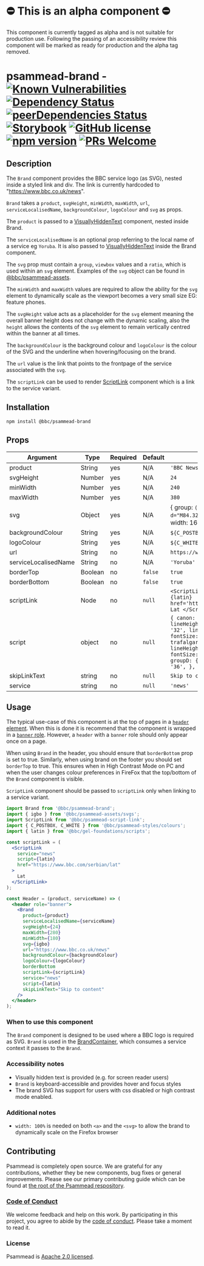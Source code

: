 # ⛔️ This is an alpha component ⛔️

This component is currently tagged as alpha and is not suitable for production use. Following the passing of an accessibility review this component will be marked as ready for production and the alpha tag removed.

# psammead-brand - [![Known Vulnerabilities](https://snyk.io/test/github/bbc/psammead/badge.svg?targetFile=packages%2Fcomponents%2Fpsammead-brand%2Fpackage.json)](https://snyk.io/test/github/bbc/psammead?targetFile=packages%2Fcomponents%2Fpsammead-brand%2Fpackage.json) [![Dependency Status](https://david-dm.org/bbc/psammead.svg?path=packages/components/psammead-brand)](https://david-dm.org/bbc/psammead?path=packages/components/psammead-brand) [![peerDependencies Status](https://david-dm.org/bbc/psammead/peer-status.svg?path=packages/components/psammead-brand)](https://david-dm.org/bbc/psammead?path=packages/components/psammead-brand&type=peer) [![Storybook](https://raw.githubusercontent.com/storybooks/brand/master/badge/badge-storybook.svg?sanitize=true)](https://bbc.github.io/psammead/?path=/story/brand--default) [![GitHub license](https://img.shields.io/badge/license-Apache%202.0-blue.svg)](https://github.com/bbc/psammead/blob/latest/LICENSE) [![npm version](https://img.shields.io/npm/v/@bbc/psammead-brand.svg)](https://www.npmjs.com/package/@bbc/psammead-brand) [![PRs Welcome](https://img.shields.io/badge/PRs-welcome-brightgreen.svg)](https://github.com/bbc/psammead/blob/latest/CONTRIBUTING.md)

## Description

The `Brand` component provides the BBC service logo (as SVG), nested inside a styled link and div. The link is currently hardcoded to "https://www.bbc.co.uk/news".

`Brand` takes a `product`, `svgHeight`, `minWidth`, `maxWidth`, `url`, `serviceLocalisedName`, `backgroundColour`, `logoColour` and `svg` as props.

The `product` is passed to a [VisuallyHiddenText](https://github.com/bbc/psammead/tree/latest/packages/components/psammead-visually-hidden-text) component, nested inside Brand.

The `serviceLocalisedName` is an optional prop referring to the local name of a service eg `Yoruba`. It is also passed to [VisuallyHiddenText](https://github.com/bbc/psammead/tree/latest/packages/components/psammead-visually-hidden-text) inside the Brand component.

The `svg` prop must contain a `group`, `viewbox` values and a `ratio`, which is used within an `svg` element. Examples of the `svg` object can be found in [@bbc/psammead-assets](https://github.com/bbc/psammead/blob/latest/packages/utilities/psammead-assets/README.md#service-svgs).

The `minWidth` and `maxWidth` values are required to allow the ability for the `svg` element to dynamically scale as the viewport becomes a very small size EG: feature phones.

The `svgHeight` value acts as a placeholder for the `svg` element meaning the overall banner height does not change with the dynamic scaling, also the `height` allows the contents of the `svg` element to remain vertically centred within the banner at all times.

The `backgroundColour` is the background colour and `logoColour` is the colour of the SVG and the underline when hovering/focusing on the brand.

The `url` value is the link that points to the frontpage of the service associated with the `svg`.

The `scriptLink` can be used to render [ScriptLink](https://github.com/bbc/psammead/tree/latest/packages/components/psammead-script-link) component which is a link to the service variant.

## Installation

`npm install @bbc/psammead-brand`

## Props

<!-- prettier-ignore -->
| Argument  | Type   | Required | Default | Example      |
| --------- | ------ | -------- | ------- | ------------ |
| product | String | yes | N/A | `'BBC News'` |
| svgHeight | Number | yes | N/A | `24` |
| minWidth | Number | yes | N/A | `240` |
| maxWidth | Number | yes | N/A | `380` |
| svg | Object | yes | N/A | { group: `(<g fillrule="evenodd"><path d="M84.32" /></g>)`, viewbox: { height: 24, width: 167.95 }, ratio: 6.9979 } |
| backgroundColour | String | yes | N/A | `${C_POSTBOX}` or relevant string hex code |
| logoColour | String | yes | N/A | `${C_WHITE}` or relevant string hex code |
| url | String | no | N/A | `https://www.bbc.co.uk/news` |
| serviceLocalisedName | String | no | N/A | `'Yoruba'` |
| borderTop | Boolean | no | `false` | `true` |
| borderBottom | Boolean | no | `false` | `true` |
| scriptLink | Node | no | `null` | `<ScriptLink service='news' script={latin} href='https://www.bbc.com/serbian/lat'> Lat </ScriptLink>` |
| script   | object  | no   | `null` | `{ canon: { groupA: { fontSize: '28', lineHeight: '32',}, groupB: { fontSize: '32', lineHeight: '36', }, groupD: { fontSize: '44', lineHeight: '48', }, }, trafalgar: { groupA: { fontSize: '20', lineHeight: '24', }, groupB: { fontSize: '24', lineHeight: '28', }, groupD: { fontSize: '32', lineHeight: '36', }, }, }` |
| skipLinkText | string | no | `null`| `Skip to content` |
| service | string | no | `null` | `'news'` |

## Usage

The typical use-case of this component is at the top of pages in a [`header` element](https://developer.mozilla.org/en-US/docs/Web/HTML/Element/header). When this is done it is recommend that the component is wrapped in a [`banner` role](https://developer.mozilla.org/en-US/docs/Web/Accessibility/ARIA/Roles/Banner_role). However, a `header` with a `banner` role should only appear once on a page.

When using `Brand` in the header, you should ensure that `borderBottom` prop is set to true. Similarly, when using brand on the footer you should set `borderTop` to true. This ensures when in High Contrast Mode on PC and when the user changes colour preferences in FireFox that the top/bottom of the `Brand` component is visible.

`ScriptLink` component should be passed to `scriptLink` only when linking to a service variant.

```jsx
import Brand from '@bbc/psammead-brand';
import { igbo } from '@bbc/psammead-assets/svgs';
import ScriptLink from '@bbc/psammead-script-link';
import { C_POSTBOX, C_WHITE } from '@bbc/psammead-styles/colours';
import { latin } from '@bbc/gel-foundations/scripts';

const scriptLink = (
  <ScriptLink
    service="news"
    script={latin}
    href="https://www.bbc.com/serbian/lat"
  >
    Lat
  </ScriptLink>
);

const Header = (product, serviceName) => (
  <header role="banner">
    <Brand
      product={product}
      serviceLocalisedName={serviceName}
      svgHeight={24}
      maxWidth={280}
      minWidth={180}
      svg={igbo}
      url="https://www.bbc.co.uk/news"
      backgroundColour={backgroundColour}
      logoColour={logoColour}
      borderBottom
      scriptLink={scriptLink}
      service="news"
      script={latin}
      skipLinkText="Skip to content"
    />
  </header>
);
```

### When to use this component

The `Brand` component is designed to be used where a BBC logo is required as SVG. `Brand` is used in the [BrandContainer](https://github.com/bbc/simorgh/tree/latest/src/app/containers/Brand), which consumes a service context it passes to the `Brand`.

<!-- ### When not to use this component -->

### Accessibility notes

- Visually hidden text is provided (e.g. for screen reader users)
- `Brand` is keyboard-accessible and provides hover and focus styles
- The brand SVG has support for users with css disabled or high contrast mode enabled.

<!-- ## Roadmap -->

### Additional notes

- `width: 100%` is needed on both `<a>` and the `<svg>` to allow the brand to dynamically scale on the Firefox browser

## Contributing

Psammead is completely open source. We are grateful for any contributions, whether they be new components, bug fixes or general improvements. Please see our primary contributing guide which can be found at [the root of the Psammead respository](https://github.com/bbc/psammead/blob/latest/CONTRIBUTING.md).

### [Code of Conduct](https://github.com/bbc/psammead/blob/latest/CODE_OF_CONDUCT.md)

We welcome feedback and help on this work. By participating in this project, you agree to abide by the [code of conduct](https://github.com/bbc/psammead/blob/latest/CODE_OF_CONDUCT.md). Please take a moment to read it.

### License

Psammead is [Apache 2.0 licensed](https://github.com/bbc/psammead/blob/latest/LICENSE).
